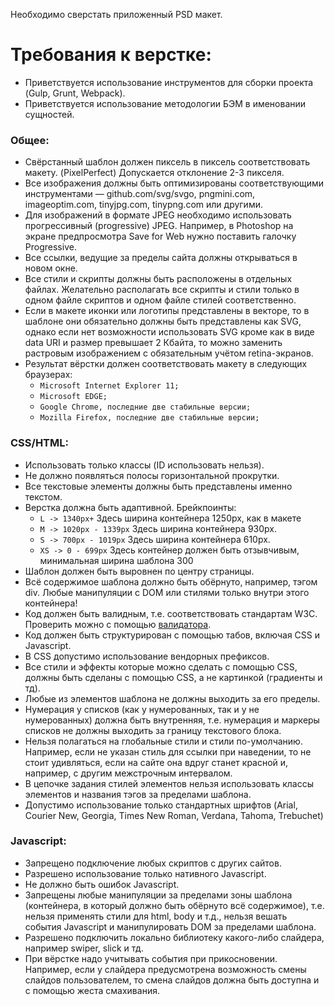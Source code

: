 Необходимо сверстать приложенный PSD макет.

# Требования к верстке:

* Приветствуется использование инструментов для сборки проекта (Gulp, Grunt, Webpack).
* Приветствуется использование методологии БЭМ в именовании сущностей.

### Общее:

* Свёрстанный шаблон должен пиксель в пиксель соответствовать макету. (PixelPerfect) Допускается отклонение 2-3 пикселя. 
* Все изображения должны быть оптимизированы соответствующими инструментами — github.com/svg/svgo, pngmini.com, imageoptim.com, tinyjpg.com, tinypng.com или другими.
* Для изображений в формате JPEG необходимо использовать прогрессивный (progressive) JPEG. Например, в Photoshop на экране предпросмотра Save for Web нужно поставить галочку Progressive.
* Все ссылки, ведущие за пределы сайта должны открываться в новом окне.
* Все стили и скрипты должны быть расположены в отдельных файлах. Желательно располагать все скрипты и стили только в одном файле скриптов и одном файле стилей соответственно.
* Если в макете иконки или логотипы представлены в векторе, то в шаблоне они обязательно должны быть представлены как SVG, однако если нет возможности использовать SVG кроме как в виде data URI и размер превышает 2 Кбайта, то можно заменить растровым изображением с обязательным учётом retina-экранов.
* Результат вёрстки должен соответствовать макету в следующих браузерах:
  * `Microsoft Internet Explorer 11;`
  * `Microsoft EDGE;`
  * `Google Chrome, последние две стабильные версии;`
  * `Mozilla Firefox, последние две стабильные версии;`

### CSS/HTML:
* Использовать только классы (ID использовать нельзя).
* Не должно появляться полосы горизонтальной прокрутки.
* Все текстовые элементы должны быть представлены именно текстом.
* Верстка должна быть адаптивной. Брейкпоинты: 
  * `L -> 1340px+` Здесь ширина контейнера 1250px, как в макете
  * `M -> 1020px - 1339px` Здесь ширина контейнера 930px.
  * `S -> 700px - 1019px` Здесь ширина контейнера 610px.
  * `XS -> 0 - 699px`  Здесь контейнер должен быть отзывчивым, минимальная ширина шаблона 300
* Шаблон должен быть выровнен по центру страницы.
* Всё содержимое шаблона должно быть обёрнуто, например, тэгом div. Любые манипуляции с DOM или стилями только внутри этого контейнера!
* Код должен быть валидным, т.е. соответствовать стандартам W3C. Проверить можно с помощью [валидатора](https://validator.w3.org/).
* Код должен быть структурирован с помощью табов, включая CSS и Javascript.
* В CSS допустимо использование вендорных префиксов.
* Все стили и эффекты которые можно сделать с помощью CSS, должны быть сделаны с помощью CSS, а не картинкой (градиенты и тд).
* Любые из элементов шаблона не должны выходить за его пределы.
* Нумерация у списков (как у нумерованных, так и у не нумерованных) должна быть внутренняя, т.е. нумерация и маркеры списков не должны выходить за границу текстового блока.
* Нельзя полагаться на глобальные стили и стили по-умолчанию. Например, если не указан стиль для ссылки при наведении, то не стоит удивляться, если на сайте она вдруг станет красной и, например, с другим межстрочным интервалом.
* В цепочке задания стилей элементов нельзя использовать классы элементов и названия тэгов за пределами шаблона.
* Допустимо использование только стандартных шрифтов (Arial, Courier New, Georgia, Times New Roman, Verdana, Tahoma, Trebuchet)


### Javascript:
* Запрещено подключение любых скриптов с других сайтов.
* Разрешено использование только нативного Javascript.
* Не должно быть ошибок Javascript.
* Запрещены любые манипуляции за пределами зоны шаблона (контейнера, в который должно быть обёрнуто всё содержимое), т.е. нельзя применять стили для html, body и т.д., нельзя вешать события Javascript и манипулировать DOM за пределами шаблона.
* Разрешено подключить локально библиотеку какого-либо слайдера, например swiper, slick и тд.
* При вёрстке надо учитывать события при прикосновении. Например, если у слайдера предусмотрена возможность смены слайдов пользователем, то смена слайдов должна быть доступна и с помощью жеста смахивания.
